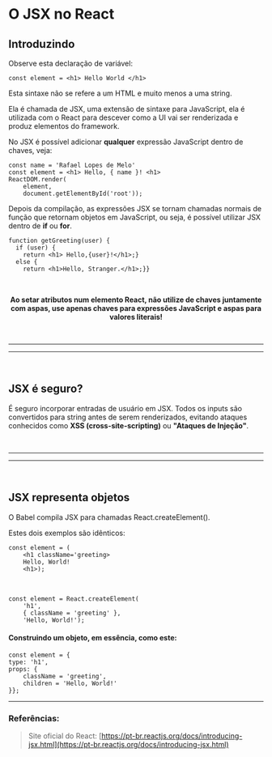 ﻿# O JSX no React

## Introduzindo

Observe esta declaração de variável:

	const element = <h1> Hello World </h1>

Esta sintaxe não se refere a um HTML e muito menos a uma string.

Ela é chamada de JSX, uma extensão de sintaxe para JavaScript, ela é utilizada com o React para descever como a UI vai ser renderizada e produz elementos do framework.

No JSX é possível adicionar **qualquer** expressão JavaScript dentro de chaves, veja:

	const name = 'Rafael Lopes de Melo'
	const element = <h1> Hello, { name }! <h1>
	ReactDOM.render(
		element,
		document.getElementById('root'));

Depois da compilação, as expressões JSX se tornam chamadas normais de função que retornam objetos em JavaScript, ou seja, é possível utilizar JSX dentro de  **if** ou **for**.

	function getGreeting(user) {
	  if (user) {
	    return <h1> Hello,{user}!</h1>;} 
	  else {
		return <h1>Hello, Stranger.</h1>;}}

<br><div align='center'>**Ao setar atributos num elemento React, não utilize de chaves juntamente com aspas, use apenas chaves para expressões JavaScript e aspas para valores literais!**</div>
	
<br>

___
___

<br>

## JSX é seguro?

É seguro incorporar entradas de usuário em JSX. Todos os inputs são convertidos para string antes de serem renderizados, evitando ataques conhecidos como **XSS (cross-site-scripting)** ou **"Ataques de Injeção"**.

<br>

___
___

<br>

## JSX representa objetos

O Babel compila JSX para chamadas React.createElement().

Estes dois exemplos são idênticos:

	const element = (
		<h1 className='greeting>
		Hello, World!
		<h1>);
<br>

	const element = React.createElement(
		'h1',
		{ className = 'greeting' },
		'Hello, World!');

#### Construindo um objeto, em essência, como este:

	const element = {
	type: 'h1',
	props: {
		className = 'greeting',
		children = 'Hello, World!'
	}};

---

### Referências:

> Site oficial do React: [https://pt-br.reactjs.org/docs/introducing-jsx.html](https://pt-br.reactjs.org/docs/introducing-jsx.html)


